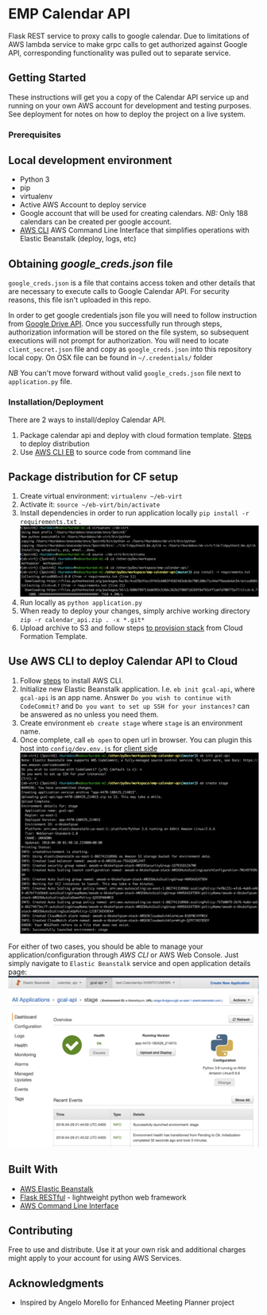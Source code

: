 # EMP Calendar API

Flask REST service to proxy calls to google calendar. Due to limitations of AWS lambda service to make grpc calls to get authorized against Google API, corresponding functionality was pulled out to separate service.

## Getting Started

These instructions will get you a copy of the Calendar API service up and running on your own AWS account for development and testing purposes. See deployment for notes on how to deploy the project on a live system.

### Prerequisites

## Local development environment

* Python 3
* pip
* virtualenv
* Active AWS Account to deploy service
* Google account that will be used for creating calendars. *NB:* Only 188 calendars can be created per google account.
* [AWS CLI](https://aws.amazon.com/cli/) AWS Command Line Interface that simplifies operations with Elastic Beanstalk (deploy, logs, etc)

## Obtaining *google_creds.json* file

`google_creds.json` is a file that contains access token and other details that are necessary to execute calls to Google Calendar API. For security reasons, this file isn't uploaded in this repo. 

In order to get google credentials json file you will need to follow instruction from [Google Drive API](https://developers.google.com/drive/v3/web/quickstart/python). 
Once you successfully run through steps, authorization information will be stored on the file system, 
so subsequent executions will not prompt for authorization. You will need to locate `client_secret.json` file and 
copy as `google_creds.json` into this repository local copy. On OSX file can be found in `~/.credentials/` folder

*NB* You can't move forward without valid `google_creds.json` file next to `application.py` file.

### Installation/Deployment

There are 2 ways to install/deploy Calendar API. 

1. Package calendar api and deploy with cloud formation template. 
[Steps](https://github.com/roman-burdakov/emp-aws-stack-cf) to deploy distribution
2. Use [AWS CLI EB](https://docs.aws.amazon.com/elasticbeanstalk/latest/dg/eb-cli3.html) 
to source code from command line

## Package distribution for CF setup

1. Create virtual environment: `virtualenv ~/eb-virt`
2. Activate it: `source ~/eb-virt/bin/activate`
3. Install dependencies in order to run application locally `pip install -r requirements.txt` . 
![Steps execution](doc/img/virtualenv-install.png "Calendar API local installation")
4. Run locally as `python application.py`
5. When ready to deploy your changes, simply archive working directory `zip -r calendar_api.zip . -x *.git*`
6. Upload archive to S3 and follow steps [to provision stack](https://github.com/roman-burdakov/emp-aws-stack-cf) from Cloud Formation Template.

## Use AWS CLI to deploy Calendar API to Cloud

1. Follow [steps](https://docs.aws.amazon.com/elasticbeanstalk/latest/dg/eb-cli3-install.html) to install AWS CLI.
2. Initialize new Elastic Beanstalk application. I.e. `eb init gcal-api`, where `gcal-api` is an app name.
Answer `Do you wish to continue with CodeCommit?` and 
`Do you want to set up SSH for your instances?` can be answered as no unless you need them.
3. Create environment `eb create stage` where `stage` is an environment name.
4. Once complete, call `eb open` to open url in browser. You can plugin this host into `config/dev.env.js` for [client side](https://github.com/noorzaman/emp)
![AWS CLI deployment](doc/img/aws-cli-eb-deploy.png "Calendar API local installation")

For either of two cases, you should be able to manage your application/configuration through *AWS CLI* or 
AWS Web Console. Just simply navigate to `Elastic Beanstalk` service and open application details page:
![Elastic Beanstalk](doc/img/eb-aws-web-interface.png "Elastic Beanstalk application manage page")

## Built With

* [AWS Elastic Beanstalk](https://aws.amazon.com/elasticbeanstalk/)
* [Flask RESTful](https://flask-restful.readthedocs.io/en/latest/) - lightweight python web framework 
* [AWS Command Line Interface](https://aws.amazon.com/cli/)

## Contributing

Free to use and distribute. Use it at your own risk and additional charges might apply to your account for using AWS Services.

## Acknowledgments

* Inspired by Angelo Morello for Enhanced Meeting Planner project
